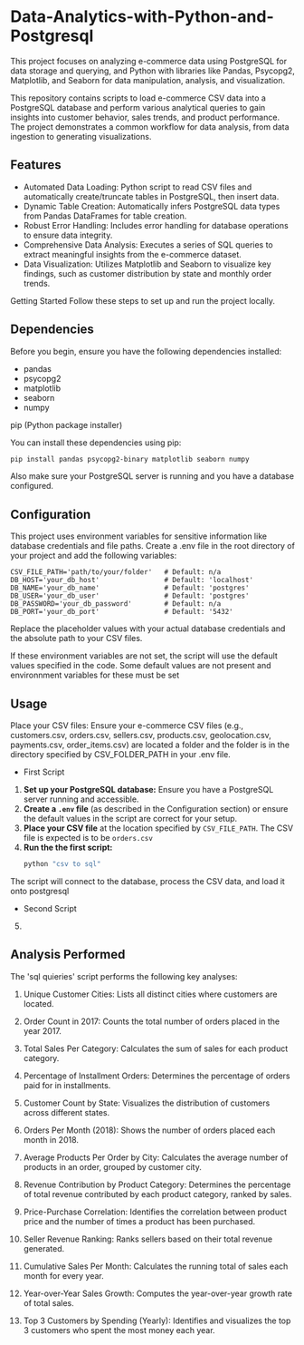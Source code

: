 # Data-Analytics-with-Python-and-Postgresql

This project focuses on analyzing e-commerce data using PostgreSQL for data storage and querying, and Python with libraries like Pandas, Psycopg2, Matplotlib, and Seaborn for data manipulation, analysis, and visualization.

This repository contains scripts to load e-commerce CSV data into a PostgreSQL database and perform various analytical queries to gain insights into customer behavior, sales trends, and product performance. The project demonstrates a common workflow for data analysis, from data ingestion to generating visualizations.

## Features

- Automated Data Loading: Python script to read CSV files and automatically create/truncate tables in PostgreSQL, then insert data.
- Dynamic Table Creation: Automatically infers PostgreSQL data types from Pandas DataFrames for table creation.
- Robust Error Handling: Includes error handling for database operations to ensure data integrity.
- Comprehensive Data Analysis: Executes a series of SQL queries to extract meaningful insights from the e-commerce dataset.
- Data Visualization: Utilizes Matplotlib and Seaborn to visualize key findings, such as customer distribution by state and monthly order trends.

Getting Started
Follow these steps to set up and run the project locally.

## Dependencies
Before you begin, ensure you have the following dependencies installed:

- pandas
- psycopg2
- matplotlib
- seaborn
- numpy

pip (Python package installer)

You can install these dependencies using pip:
```Bash
pip install pandas psycopg2-binary matplotlib seaborn numpy
```
Also make sure your PostgreSQL server is running and you have a database configured.

## Configuration

This project uses environment variables for sensitive information like database credentials and file paths. Create a .env file in the root directory of your project and add the following variables:

```env
CSV_FILE_PATH='path/to/your/folder'   # Default: n/a
DB_HOST='your_db_host'                # Default: 'localhost'
DB_NAME='your_db_name'                # Default: 'postgres'
DB_USER='your_db_user'                # Default: 'postgres'
DB_PASSWORD='your_db_password'        # Default: n/a
DB_PORT='your_db_port'                # Default: '5432'
```

Replace the placeholder values with your actual database credentials and the absolute path to your CSV files. 

If these environment variables are not set, the script will use the default values specified in the code. Some default values are not present and environnment variables for these must be set

## Usage
Place your CSV files: Ensure your e-commerce CSV files (e.g., customers.csv, orders.csv, sellers.csv, products.csv, geolocation.csv, payments.csv, order_items.csv) are located a folder and the folder is in the directory specified by CSV_FOLDER_PATH in your .env file.

- First Script 
1.  **Set up your PostgreSQL database:** Ensure you have a PostgreSQL server running and accessible.
2.  **Create a `.env` file** (as described in the Configuration section) or ensure the default values in the script are correct for your setup.
3.  **Place your CSV file** at the location specified by `CSV_FILE_PATH`. The CSV file is expected is to be `orders.csv`
4.  **Run the the first script:**
    ```bash
    python "csv to sql"
    ```
The script will connect to the database, process the CSV data, and load it onto postgresql

- Second Script
5. 

## Analysis Performed
The 'sql quieries' script performs the following key analyses:

1. Unique Customer Cities: Lists all distinct cities where customers are located.

2. Order Count in 2017: Counts the total number of orders placed in the year 2017.

3. Total Sales Per Category: Calculates the sum of sales for each product category.

4. Percentage of Installment Orders: Determines the percentage of orders paid for in installments.

5. Customer Count by State: Visualizes the distribution of customers across different states.

6. Orders Per Month (2018): Shows the number of orders placed each month in 2018.

7. Average Products Per Order by City: Calculates the average number of products in an order, grouped by customer city.

8. Revenue Contribution by Product Category: Determines the percentage of total revenue contributed by each product category, ranked by sales.

9. Price-Purchase Correlation: Identifies the correlation between product price and the number of times a product has been purchased.

10. Seller Revenue Ranking: Ranks sellers based on their total revenue generated.

11. Cumulative Sales Per Month: Calculates the running total of sales each month for every year.

12. Year-over-Year Sales Growth: Computes the year-over-year growth rate of total sales.

13. Top 3 Customers by Spending (Yearly): Identifies and visualizes the top 3 customers who spent the most money each year.
